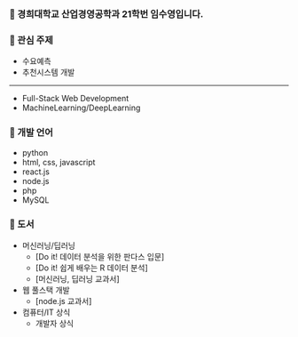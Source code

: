 ### :speech_balloon: 경희대학교 산업경영공학과 21학번 임수영입니다.
### :speech_balloon: 관심 주제
- 수요예측
- 추천시스템 개발
--------------------------
- Full-Stack Web Development 
- MachineLearning/DeepLearning 

### :speech_balloon: 개발 언어
- python
- html, css, javascript
- react.js
- node.js
- php
- MySQL

###  :speech_balloon: 도서
- 머신러닝/딥러닝
  - [Do it! 데이터 분석을 위한 판다스 입문]
  - [Do it! 쉽게 배우는 R 데이터 분석]
  - [머신러닝, 딥러닝 교과서]
- 웹 풀스택 개발
  - [node.js 교과서]
- 컴퓨터/IT 상식
  - 개발자 상식
